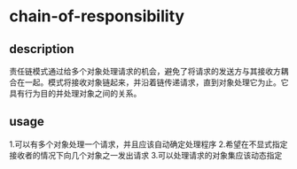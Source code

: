 # chain-of-responsibility

## description

责任链模式通过给多个对象处理请求的机会，避免了将请求的发送方与其接收方耦合在一起。模式将接收对象链起来，并沿着链传递请求，直到对象处理它为止。它具有行为目的并处理对象之间的关系。

## usage

1.可以有多个对象处理一个请求，并且应该自动确定处理程序
2.希望在不显式指定接收者的情况下向几个对象之一发出请求
3.可以处理请求的对象集应该动态指定
